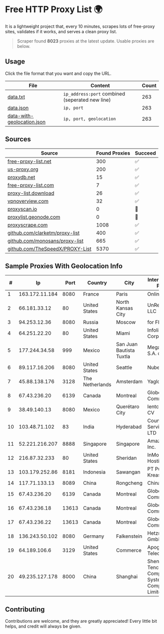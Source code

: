 
# Free HTTP Proxy List 🌍

It is a lightweight project that, every 10 minutes, scrapes lots of free-proxy sites, validates if it works, and serves a clean proxy list.


> Scraper found **8023** proxies at the latest update. Usable proxies are below.

## Usage

Click the file format that you want and copy the URL.


|File|Content|Count|
|----|-------|-----|
|[data.txt](https://raw.githubusercontent.com/themiralay/Proxy-List-World/master/data.txt)|`ip_address:port` combined (seperated new line)|263|
|[data.json](https://raw.githubusercontent.com/themiralay/Proxy-List-World/master/data.json)|`ip, port`|263|
|[data-with-geolocation.json](https://raw.githubusercontent.com/themiralay/Proxy-List-World/master/data-with-geolocation.json)|`ip, port, geolocation`|263|

## Sources

|Source|Found Proxies|Succeed|
|------|-------------|-------|
|[free-proxy-list.net](https://free-proxy-list.net)|300|✅|
|[us-proxy.org](https://www.us-proxy.org)|200|✅|
|[proxydb.net](http://proxydb.net)|15|✅|
|[free-proxy-list.com](https://free-proxy-list.com/?page=&port=&type%5B%5D=http&type%5B%5D=https&up_time=0&search=Search)|7|✅|
|[proxy-list.download](https://www.proxy-list.download/HTTP)|26|✅|
|[vpnoverview.com](https://vpnoverview.com/privacy/anonymous-browsing/free-proxy-servers)|32|✅|
|[proxyscan.io](https://www.proxyscan.io)|0|🚫|
|[proxylist.geonode.com](https://proxylist.geonode.com/api/proxy-list?limit=300&page=1&sort_by=lastChecked&sort_type=desc&protocols=http,https)|0|🚫|
|[proxyscrape.com](https://api.proxyscrape.com/v2/?request=displayproxies&protocol=http&timeout=10000&country=all&ssl=all&anonymity=all)|1008|✅|
|[github.com/clarketm/proxy-list](https://raw.githubusercontent.com/clarketm/proxy-list/master/proxy-list-raw.txt)|400|✅|
|[github.com/monosans/proxy-list](https://raw.githubusercontent.com/monosans/proxy-list/main/proxies/http.txt)|665|✅|
|[github.com/TheSpeedX/PROXY-List](https://raw.githubusercontent.com/TheSpeedX/PROXY-List/master/http.txt)|5370|✅|


## Sample Proxies With Geolocation Info

|#|Ip|Port|Country|City|Internet Service Provider|
|-|--|----|-------|----|-------------------------|
|1|163.172.11.184|8080|France|Paris|Online S.A.S.|
|2|66.181.33.12|80|United States|North Kansas City|UnReal Servers, LLC|
|3|94.253.12.36|8080|Russia|Moscow|for Flex Ltd|
|4|64.251.22.20|80|United States|Miami|Infolink Global Corporation|
|5|177.244.34.58|999|Mexico|San Juan Bautista Tuxtla|Mega Cable, S.A. de C.V.|
|6|89.117.16.206|8080|United States|Seattle|Nubes, LLC|
|7|45.88.138.176|3128|The Netherlands|Amsterdam|Yaglom Labs Ltd|
|8|67.43.236.20|6139|Canada|Montreal|GloboTech Communications|
|9|38.49.140.13|8080|Mexico|Querétaro City|Ientc S De RL De CV|
|10|103.48.71.102|83|India|Hyderabad|Country Online Services PVT LTD|
|11|52.221.216.207|8888|Singapore|Singapore|Amazon.com, Inc.|
|12|216.87.32.233|80|United States|Sheridan|InMotion Hosting, Inc.|
|13|103.179.252.86|8181|Indonesia|Sawangan|PT Pusaka Kreasi Mandiri|
|14|117.71.133.13|8089|China|Rongcheng|Chinanet|
|15|67.43.236.20|6139|Canada|Montreal|GloboTech Communications|
|16|67.43.236.18|13613|Canada|Montreal|GloboTech Communications|
|17|67.43.236.22|13613|Canada|Montreal|GloboTech Communications|
|18|136.243.50.102|8080|Germany|Falkenstein|Hetzner Online GmbH|
|19|64.189.106.6|3129|United States|Commerce|Apogee Telecom Inc.|
|20|49.235.127.178|8000|China|Shanghai|Shenzhen Tencent Computer Systems Company Limited|



## Contributing

Contributions are welcome, and they are greatly appreciated! Every
little bit helps, and credit will always be given.

